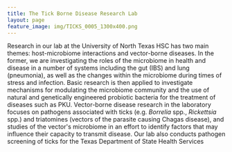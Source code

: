```yaml
---
title: The Tick Borne Disease Research Lab
layout: page
feature_image: img/TICKS_0005_1300x400.png
---
```


Research in our lab at the University of North Texas HSC has two main themes: host-microbiome interactions and vector-borne diseases. In the former, we are investigating the roles of the microbiome in health and disease in a number of systems including the gut (IBS) and lung (pneumonia), as well as the changes within the microbiome during times of stress and infection. Basic research is then applied to investigate mechanisms for modulating the microbiome community and the use of natural and genetically engineered probiotic bacteria for the treatment of diseases such as PKU. Vector-borne disease research in the laboratory focuses on pathogens associated with ticks (e.g. *Borrelia* spp., *Rickettsia* spp.) and triatomines (vectors of the parasite causing Chagas disease), and studies of the vector's microbiome in an effort to identify factors that may influence their capacity to transmit disease. Our lab also conducts pathogen screening of ticks for the Texas Department of State Health Services

